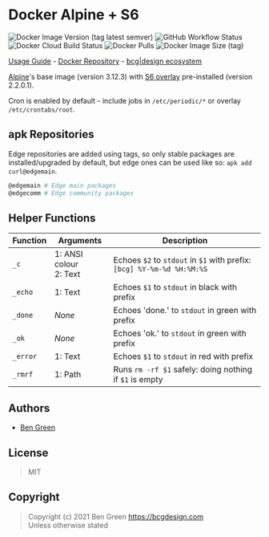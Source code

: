 # Docker Alpine + S6

![Docker Image Version (tag latest semver)](https://img.shields.io/docker/v/bcgdesign/alpine-s6/latest?label=latest) ![GitHub Workflow Status](https://img.shields.io/github/workflow/status/bencgreen/docker-alpine-s6/build?label=github) ![Docker Cloud Build Status](https://img.shields.io/docker/cloud/build/bcgdesign/alpine-s6?label=docker) ![Docker Pulls](https://img.shields.io/docker/pulls/bcgdesign/alpine-s6?label=pulls) ![Docker Image Size (tag)](https://img.shields.io/docker/image-size/bcgdesign/alpine-s6/latest?label=size)

[Usage Guide](https://github.com/bencgreen/docker/wiki/alpine-s6) - [Docker Repository](https://hub.docker.com/r/bcgdesign/alpine-s6) - [bcg|design ecosystem](https://github.com/bencgreen/docker)

[Alpine](https://alpinelinux.org/)'s base image (version 3.12.3) with [S6 overlay](https://github.com/just-containers/s6-overlay) pre-installed (version 2.2.0.1).

Cron is enabled by default - include jobs in `/etc/periodic/*` or overlay `/etc/crontabs/root`.

## apk Repositories

Edge repositories are added using tags, so only stable packages are installed/upgraded by default, but edge ones can be used like so: `apk add curl@edgemain`.

```bash
@edgemain # Edge main packages
@edgecomm # Edge community packages
```

## Helper Functions

Function | Arguments                 | Description
-------- | ------------------------- | -----------
`_c`     | 1: ANSI colour<br>2: Text | Echoes `$2` to `stdout` in `$1` with prefix:<br>`[bcg] %Y-%m-%d %H:%M:%S`
`_echo`  | 1: Text                   | Echoes `$1` to `stdout` in black with prefix
`_done`  | *None*                    | Echoes 'done.' to `stdout` in green with prefix
`_ok`    | *None*                    | Echoes 'ok.' to `stdout` in green with prefix
`_error` | 1: Text                   | Echoes `$1` to `stdout` in red with prefix
`_rmrf`  | 1: Path                   | Runs `rm -rf $1` safely: doing nothing if `$1` is empty

## Authors

* [Ben Green](https://github.com/bencgreen)

## License

> MIT

## Copyright

> Copyright (c) 2021 Ben Green <https://bcgdesign.com>  
> Unless otherwise stated
